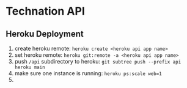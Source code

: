 # Technation API

## Heroku Deployment
1. create heroku remote: `heroku create <heroku api app name>`
2. set heroku remote: `heroku git:remote -a <heroku api app name>`
3. push `/api` subdirectory to heroku: `git subtree push --prefix api heroku main`
4. make sure one instance is running: `heroku ps:scale web=1`
5. 